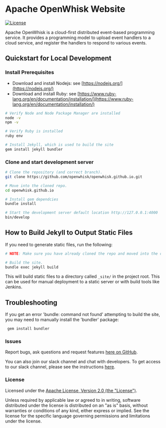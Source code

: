 # Apache OpenWhisk Website

[![License](https://img.shields.io/badge/license-Apache--2.0-blue.svg)](http://www.apache.org/licenses/LICENSE-2.0)

Apache OpenWhisk is a cloud-first distributed event-based programming service. It provides a programming model to upload event handlers to a cloud service, and register the handlers to respond to various events.

## Quickstart for Local Development

### Install Prerequisites

* Download and install Nodejs: see [https://nodejs.org/](https://nodejs.org/)
* Download and install Ruby: see [https://www.ruby-lang.org/en/documentation/installation/](https://www.ruby-lang.org/en/documentation/installation/)

``` sh
# Verify Node and Node Package Manager are installed
node -v
npm -v

# Verify Ruby is installed
ruby env

# Install Jekyll, which is used to build the site
gem install jekyll bundler
```

### Clone and start development server

``` sh
# Clone the repository (and correct branch).
git clone https://github.com/openwhisk/openwhisk.github.io.git

# Move into the cloned repo.
cd openwhisk.github.io

# Install gem dependcies
bundle install

# Start the development server default location http://127.0.0.1:4000
bin/develop
```

## How to Build Jekyll to Output Static Files

If you need to generate static files, run the following:

``` sh
# NOTE: Make sure you have already cloned the repo and moved into the directory.

# Build the site.
bundle exec jekyll build
```

This will build static files to a directory called `_site/` in the project root. This can be used for manual deployment to a static server or with build tools like Jenkins.

## Troubleshooting

If you get an error 'bundle: command not found' attempting to build the site, you may need to manually install the 'bundler' package:
``` sh
 gem install bundler
```

### Issues

Report bugs, ask questions and request features [here on GitHub](../../issues).

You can also join our slack channel and chat with developers.   To get access to our slack channel, please see the instructions [here](https://github.com/openwhisk/openwhisk/wiki).

### License

Licensed under the [Apache License, Version 2.0 (the "License")](http://www.apache.org/licenses/LICENSE-2.0.html).

Unless required by applicable law or agreed to in writing, software distributed under the license is distributed on an "as is" basis, without warranties or conditions of any kind, either express or implied. See the license for the specific language governing permissions and limitations under the license.
